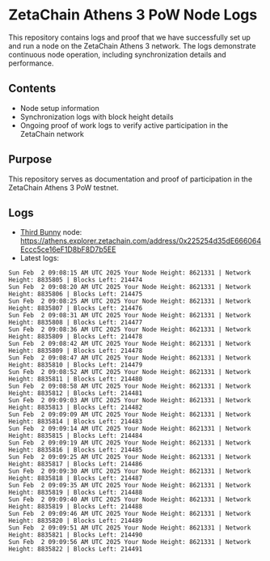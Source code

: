 # ZetaChain Athens 3 PoW Node Logs
This repository contains logs and proof that we have successfully set up and run a node on the ZetaChain Athens 3 network. The logs demonstrate continuous node operation, including synchronization details and performance.

## Contents
- Node setup information
- Synchronization logs with block height details
- Ongoing proof of work logs to verify active participation in the ZetaChain network

## Purpose
This repository serves as documentation and proof of participation in the ZetaChain Athens 3 PoW testnet.

## Logs

- [Third Bunny](https://thirdbunny.xyz/) node: https://athens.explorer.zetachain.com/address/0x225254d35dE666064Eccc5ce16eF1D8bF8D7b5EE
- Latest logs:
```
Sun Feb  2 09:08:15 AM UTC 2025 Your Node Height: 8621331 | Network Height: 8835805 | Blocks Left: 214474
Sun Feb  2 09:08:20 AM UTC 2025 Your Node Height: 8621331 | Network Height: 8835806 | Blocks Left: 214475
Sun Feb  2 09:08:25 AM UTC 2025 Your Node Height: 8621331 | Network Height: 8835807 | Blocks Left: 214476
Sun Feb  2 09:08:31 AM UTC 2025 Your Node Height: 8621331 | Network Height: 8835808 | Blocks Left: 214477
Sun Feb  2 09:08:36 AM UTC 2025 Your Node Height: 8621331 | Network Height: 8835809 | Blocks Left: 214478
Sun Feb  2 09:08:42 AM UTC 2025 Your Node Height: 8621331 | Network Height: 8835809 | Blocks Left: 214478
Sun Feb  2 09:08:47 AM UTC 2025 Your Node Height: 8621331 | Network Height: 8835810 | Blocks Left: 214479
Sun Feb  2 09:08:52 AM UTC 2025 Your Node Height: 8621331 | Network Height: 8835811 | Blocks Left: 214480
Sun Feb  2 09:08:58 AM UTC 2025 Your Node Height: 8621331 | Network Height: 8835812 | Blocks Left: 214481
Sun Feb  2 09:09:03 AM UTC 2025 Your Node Height: 8621331 | Network Height: 8835813 | Blocks Left: 214482
Sun Feb  2 09:09:09 AM UTC 2025 Your Node Height: 8621331 | Network Height: 8835814 | Blocks Left: 214483
Sun Feb  2 09:09:14 AM UTC 2025 Your Node Height: 8621331 | Network Height: 8835815 | Blocks Left: 214484
Sun Feb  2 09:09:19 AM UTC 2025 Your Node Height: 8621331 | Network Height: 8835816 | Blocks Left: 214485
Sun Feb  2 09:09:25 AM UTC 2025 Your Node Height: 8621331 | Network Height: 8835817 | Blocks Left: 214486
Sun Feb  2 09:09:30 AM UTC 2025 Your Node Height: 8621331 | Network Height: 8835818 | Blocks Left: 214487
Sun Feb  2 09:09:35 AM UTC 2025 Your Node Height: 8621331 | Network Height: 8835819 | Blocks Left: 214488
Sun Feb  2 09:09:40 AM UTC 2025 Your Node Height: 8621331 | Network Height: 8835819 | Blocks Left: 214488
Sun Feb  2 09:09:46 AM UTC 2025 Your Node Height: 8621331 | Network Height: 8835820 | Blocks Left: 214489
Sun Feb  2 09:09:51 AM UTC 2025 Your Node Height: 8621331 | Network Height: 8835821 | Blocks Left: 214490
Sun Feb  2 09:09:56 AM UTC 2025 Your Node Height: 8621331 | Network Height: 8835822 | Blocks Left: 214491
```
